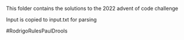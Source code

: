 This folder contains the solutions to the 2022 advent of code challenge


Input is copied to input.txt for parsing

#RodrigoRulesPaulDrools